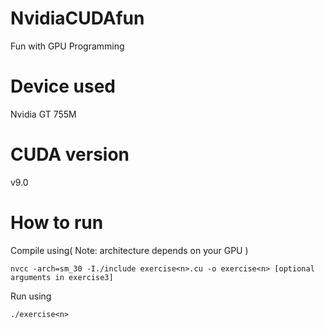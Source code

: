 # NvidiaCUDAfun
Fun with GPU Programming

# Device used
Nvidia GT 755M

# CUDA version
v9.0

# How to run
Compile using( Note: architecture depends on your GPU )

`nvcc -arch=sm_30 -I./include exercise<n>.cu -o exercise<n> [optional arguments in exercise3]`

Run using

`./exercise<n>`